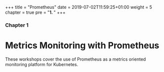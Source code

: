 +++
title = "Prometheus"
date = 2019-07-02T11:59:25+01:00
weight = 5
chapter = true
pre = "<b>1. </b>"
+++

### Chapter 1

# Metrics Monitoring with Prometheus

These workshops cover the use of Prometheus as a metrics oriented monitoring platform for Kubernetes.